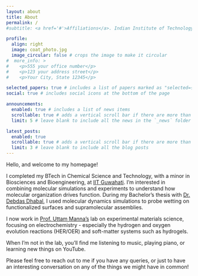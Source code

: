 ```yaml
---
layout: about
title: About
permalink: /
#subtitle: <a href='#'>Affiliations</a>. Indian Institute of Technology Guwahati

profile:
  align: right
  image: coat_photo.jpg
  image_circular: false # crops the image to make it circular
#  more_info: >
#    <p>555 your office number</p>
#    <p>123 your address street</p>
#    <p>Your City, State 12345</p>

selected_papers: true # includes a list of papers marked as "selected={true}"
social: true # includes social icons at the bottom of the page

announcements:
  enabled: true # includes a list of news items
  scrollable: true # adds a vertical scroll bar if there are more than 3 news items
  limit: 5 # leave blank to include all the news in the `_news` folder

latest_posts:
  enabled: true
  scrollable: true # adds a vertical scroll bar if there are more than 3 new posts items
  limit: 3 # leave blank to include all the blog posts
---
```


Hello, and welcome to my homepage!

I completed my BTech in Chemical Science and Technology, with a minor in Biosciences and Bioengineering, at <a href="https://iitg.ac.in/" target="_blank" rel="noopener noreferrer">IIT Guwahati</a>. I’m interested in combining molecular simulations and experiments to understand how molecular organization drives function. During my Bachelor’s thesis with <a href="https://sites.google.com/site/debdasdhabal/home" target="_blank" rel="noopener noreferrer">Dr. Debdas Dhabal</a>, I used molecular dynamics simulations to probe wetting on functionalized surfaces and supramolecular assemblies.

I now work in <a href="https://uttammannaiitg.wixsite.com/polymericlab" target="_blank" rel="noopener noreferrer">Prof. Uttam Manna’s</a> lab on experimental materials science, focusing on electrochemistry - especially the hydrogen and oxygen evolution reactions (HER/OER) and soft-matter systems such as hydrogels.

When I’m not in the lab, you’ll find me listening to music, playing piano, or learning new things on YouTube.

Please feel free to reach out to me if you have any queries, or just to have an interesting conversation on any of the things we might have in common!

